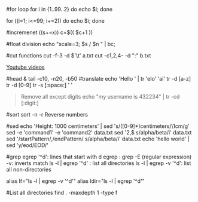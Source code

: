 #for loop
for i in {1..99..2}
do
    echo $i;
done

for ((i=1; i<=99; i+=2))
do
    echo $i;
done

#incremenet
	((s+=x))
    c=$(( $c+1 ))

#float division
	echo "scale=3; $s / $n " | bc;

#cut functions
cut -f-3 -d $'\t' a.txt
cut -c1,2,4- -d ":" b.txt

[Youtube videos](https://www.youtube.com/user/JtheLinuxguy/playlists)

#head & tail
-c10, -n20, -b50
#translate
echo 'Hello ' | tr 'elo' 'ai'
tr -d [a-z]
tr -d [0-9]
tr -s [:space:] ' '
>	Remove all except digits
echo "my username is 432234" | tr -cd [:digit:]

#sort
sort -n -r
Reverse numbers

#sed
echo 'Height: 1000 centimeters' | sed 's/\([0-9]*\)centimeters/\1cm/g'
sed -e 'command1' -e 'command2' data.txt
sed '2,$ s/alpha/beta/i' data.txt
sed '/startPattern/,/endPattern/ s/alpha/beta/i' data.txt
echo 'hello world' | sed 'y/eod/EOD/'

#grep
egrep '^d': lines that start with d
egrep : grep -E (regular expression)
-v: inverts match
ls -l | egrep '^d' : list all directories
ls -l | egrep -v '^d': list all non-directories

alias lf="ls -l | egrep -v '^d'"
alias ldir="ls -l | egrep '^d'"

#List all directories
 find . -maxdepth 1 -type f 